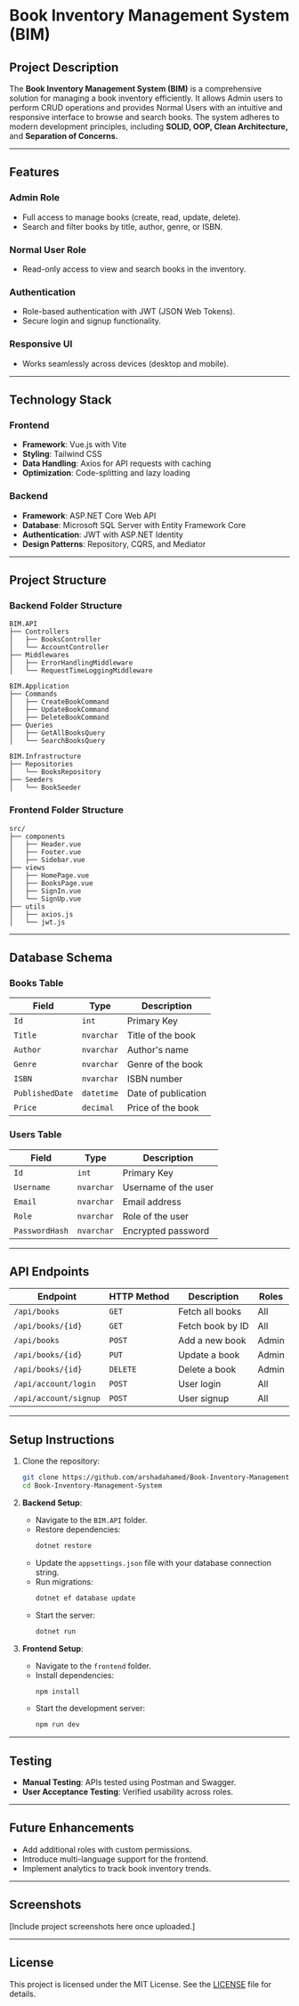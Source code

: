 
# Book Inventory Management System (BIM)

## **Project Description**
The **Book Inventory Management System (BIM)** is a comprehensive solution for managing a book inventory efficiently. It allows Admin users to perform CRUD operations and provides Normal Users with an intuitive and responsive interface to browse and search books. The system adheres to modern development principles, including **SOLID, OOP, Clean Architecture,** and **Separation of Concerns.**

---

## **Features**
### **Admin Role**
- Full access to manage books (create, read, update, delete).
- Search and filter books by title, author, genre, or ISBN.

### **Normal User Role**
- Read-only access to view and search books in the inventory.

### **Authentication**
- Role-based authentication with JWT (JSON Web Tokens).
- Secure login and signup functionality.

### **Responsive UI**
- Works seamlessly across devices (desktop and mobile).

---

## **Technology Stack**
### **Frontend**
- **Framework**: Vue.js with Vite
- **Styling**: Tailwind CSS
- **Data Handling**: Axios for API requests with caching
- **Optimization**: Code-splitting and lazy loading

### **Backend**
- **Framework**: ASP.NET Core Web API
- **Database**: Microsoft SQL Server with Entity Framework Core
- **Authentication**: JWT with ASP.NET Identity
- **Design Patterns**: Repository, CQRS, and Mediator

---

## **Project Structure**

### **Backend Folder Structure**
```
BIM.API
├── Controllers
│   ├── BooksController
│   └── AccountController
├── Middlewares
│   ├── ErrorHandlingMiddleware
│   └── RequestTimeLoggingMiddleware

BIM.Application
├── Commands
│   ├── CreateBookCommand
│   ├── UpdateBookCommand
│   ├── DeleteBookCommand
├── Queries
│   ├── GetAllBooksQuery
│   └── SearchBooksQuery

BIM.Infrastructure
├── Repositories
│   └── BooksRepository
├── Seeders
│   └── BookSeeder
```

### **Frontend Folder Structure**
```
src/
├── components
│   ├── Header.vue
│   ├── Footer.vue
│   ├── Sidebar.vue
├── views
│   ├── HomePage.vue
│   ├── BooksPage.vue
│   ├── SignIn.vue
│   └── SignUp.vue
├── utils
│   ├── axios.js
│   └── jwt.js
```

---

## **Database Schema**
### **Books Table**
| Field          | Type        | Description          |
|-----------------|-------------|----------------------|
| `Id`           | `int`       | Primary Key          |
| `Title`        | `nvarchar`  | Title of the book    |
| `Author`       | `nvarchar`  | Author's name        |
| `Genre`        | `nvarchar`  | Genre of the book    |
| `ISBN`         | `nvarchar`  | ISBN number          |
| `PublishedDate`| `datetime`  | Date of publication  |
| `Price`        | `decimal`   | Price of the book    |

### **Users Table**
| Field          | Type        | Description          |
|-----------------|-------------|----------------------|
| `Id`           | `int`       | Primary Key          |
| `Username`     | `nvarchar`  | Username of the user |
| `Email`        | `nvarchar`  | Email address        |
| `Role`         | `nvarchar`  | Role of the user     |
| `PasswordHash` | `nvarchar`  | Encrypted password   |

---

## **API Endpoints**
| Endpoint              | HTTP Method | Description                | Roles       |
|-----------------------|-------------|----------------------------|-------------|
| `/api/books`          | `GET`       | Fetch all books            | All         |
| `/api/books/{id}`     | `GET`       | Fetch book by ID           | All         |
| `/api/books`          | `POST`      | Add a new book             | Admin       |
| `/api/books/{id}`     | `PUT`       | Update a book              | Admin       |
| `/api/books/{id}`     | `DELETE`    | Delete a book              | Admin       |
| `/api/account/login`  | `POST`      | User login                 | All         |
| `/api/account/signup` | `POST`      | User signup                | All         |

---

## **Setup Instructions**
1. Clone the repository:
   ```bash
   git clone https://github.com/arshadahamed/Book-Inventory-Management-System.git
   cd Book-Inventory-Management-System
   ```

2. **Backend Setup**:
   - Navigate to the `BIM.API` folder.
   - Restore dependencies:
     ```bash
     dotnet restore
     ```
   - Update the `appsettings.json` file with your database connection string.
   - Run migrations:
     ```bash
     dotnet ef database update
     ```
   - Start the server:
     ```bash
     dotnet run
     ```

3. **Frontend Setup**:
   - Navigate to the `frontend` folder.
   - Install dependencies:
     ```bash
     npm install
     ```
   - Start the development server:
     ```bash
     npm run dev
     ```

---

## **Testing**
- **Manual Testing**: APIs tested using Postman and Swagger.
- **User Acceptance Testing**: Verified usability across roles.

---

## **Future Enhancements**
- Add additional roles with custom permissions.
- Introduce multi-language support for the frontend.
- Implement analytics to track book inventory trends.

---

## **Screenshots**
[Include project screenshots here once uploaded.]

---

## **License**
This project is licensed under the MIT License. See the [LICENSE](./LICENSE) file for details.
